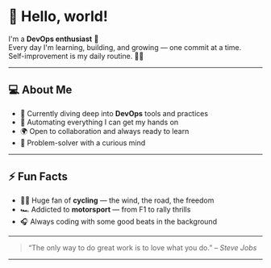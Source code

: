 # 👋 Hello, world!

I'm a **DevOps enthusiast** 🚀  
Every day I'm learning, building, and growing — one commit at a time.  
Self-improvement is my daily routine. 🧠✨  

---

## 💻 About Me

- 🌱 Currently diving deep into **DevOps** tools and practices  
- 🔧 Automating everything I can get my hands on  
- 🌍 Open to collaboration and always ready to learn  
- 🧩 Problem-solver with a curious mind

---

## ⚡ Fun Facts

- 🚴‍♂️ Huge fan of **cycling** — the wind, the road, the freedom  
- 🏎️ Addicted to **motorsport** — from F1 to rally thrills  
- 🎧 Always coding with some good beats in the background  

---

> “The only way to do great work is to love what you do.” – *Steve Jobs*

---
